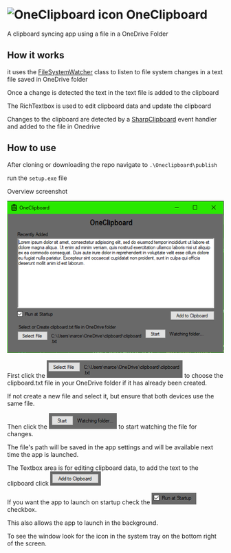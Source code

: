 # ![OneClipboard icon](https://github.com/playtunes100/OneClipboard/blob/6f52a350ad0ef2111ae7ad11b1e7ae9384856c56/OneClipboard/Clipboard-check-02.ico) OneClipboard
A clipboard syncing app using a file in a OneDrive Folder

## How it works
it uses the [FileSystemWatcher](https://docs.microsoft.com/en-us/dotnet/api/system.io.filesystemwatcher?view=net-6.0) class to listen to file system changes in a text file saved in OneDrive folder

Once a change is detected the text in the text file is added to the clipboard

The RichTextbox is used to edit clipboard data and update the clipboard

Changes to the clipboard are detected by a [SharpClipboard](https://github.com/Willy-Kimura/SharpClipboard) event handler and added to the file in Onedrive

## How to use

After cloning or downloading the repo navigate to `.\Oneclipboard\publish`

run the `setup.exe` file

Overview screenshot

![Main menu](https://github.com/playtunes100/OneClipboard/blob/6f52a350ad0ef2111ae7ad11b1e7ae9384856c56/images/main.png)

First click the ![Select file button](https://github.com/playtunes100/OneClipboard/blob/6f52a350ad0ef2111ae7ad11b1e7ae9384856c56/images/selectfile.png) to choose the clipboard.txt file in your OneDrive folder if it has already been created.

If not create a new file and select it, but ensure that both devices use the same file.

Then click the ![Start watch button](https://github.com/playtunes100/OneClipboard/blob/6f52a350ad0ef2111ae7ad11b1e7ae9384856c56/images/startwatch.png) to start watching the file for changes.

The file's path will be saved in the app settings and will be available next time the app is launched.

The Textbox area is for editing clipboard data, to add the text to the clipboard click ![Add to clipboard button](https://github.com/playtunes100/OneClipboard/blob/6f52a350ad0ef2111ae7ad11b1e7ae9384856c56/images/addtoclipboard.png)

If you want the app to launch on startup check the ![Startup check](https://github.com/playtunes100/OneClipboard/blob/6f52a350ad0ef2111ae7ad11b1e7ae9384856c56/images/startup.png) checkbox.

This also allows the app to launch in the background.

To see the window look for the icon in the system tray on the bottom right of the screen.








